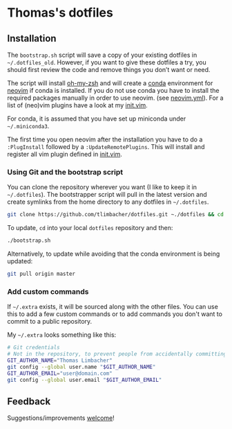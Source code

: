# Thomas's dotfiles

## Installation
The `bootstrap.sh` script will save a copy of your existing dotfiles in `~/.dotfiles_old`. However, if you
want to give these dotfiles a try, you should first review the code and remove things you don’t want or need.

The script will install [oh-my-zsh](https://github.com/robbyrussell/oh-my-zsh) and will create a
[conda](https://docs.conda.io/en/latest/) environment for [neovim](https://github.com/neovim/neovim) if conda
is installed. If you do not use conda you have to install the required packages manually in order to use
neovim. (see [neovim.yml](https://github.com/tlimbacher/dotfiles/blob/master/neovim.yml)). For a list of
(neo)vim plugins have a look at my [init.vim](https://github.com/tlimbacher/dotfiles/blob/master/init.vim).

For conda, it is assumed that you have set up miniconda under `~/.miniconda3`.

The first time you open neovim after the installation you have to do a `:PlugInstall` followed by a
`:UpdateRemotePlugins`. This will install and register all vim plugin defined in
[init.vim](https://github.com/tlimbacher/dotfiles/blob/master/init.vim).

### Using Git and the bootstrap script
You can clone the repository wherever you want (I like to keep it in `~/.dotfiles`). The bootstrapper script
will pull in the latest version and create symlinks from the home directory to any dotfiles in `~/.dotfiles`.

```bash
git clone https://github.com/tlimbacher/dotfiles.git ~./dotfiles && cd ~/.dotfiles && ./bootstrap.sh
```

To update, `cd` into your local `dotfiles` repository and then:

```bash
./bootstrap.sh
```

Alternatively, to update while avoiding that the conda environment is being updated:

```bash
git pull origin master
```

### Add custom commands
If `~/.extra` exists, it will be sourced along with the other files. You can use this to add a few custom
commands or to add commands you don't want to commit to a public repository.

My `~/.extra` looks something like this:

```bash
# Git credentials
# Not in the repository, to prevent people from accidentally committing under my name
GIT_AUTHOR_NAME="Thomas Limbacher"
git config --global user.name "$GIT_AUTHOR_NAME"
GIT_AUTHOR_EMAIL="user@domain.com"
git config --global user.email "$GIT_AUTHOR_EMAIL"
```

## Feedback

Suggestions/improvements [welcome](https://github.com/tlimbacher/dotfiles/issues)!
